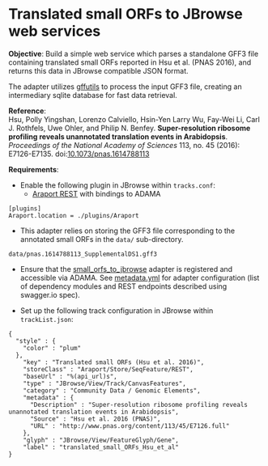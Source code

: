 Translated small ORFs to JBrowse web services
===

**Objective**: Build a simple web service which parses a standalone GFF3 file containing translated small ORFs reported in Hsu et al. (PNAS 2016), and returns this data in JBrowse compatible JSON format.

The adapter utilizes [gffutils](http://pythonhosted.org/gffutils/contents.html) to process the input GFF3 file, creating an intermediary sqlite database for fast data retrieval.

**Reference**:  
Hsu, Polly Yingshan, Lorenzo Calviello, Hsin-Yen Larry Wu, Fay-Wei Li, Carl J. Rothfels, Uwe Ohler, and Philip N. Benfey. **Super-resolution ribosome profiling reveals unannotated translation events in Arabidopsis**. *Proceedings of the National Academy of Sciences* 113, no. 45 (2016): E7126-E7135. doi:[10.1073/pnas.1614788113](http://www.pnas.org/content/113/45/E7126.full)

**Requirements**:
* Enable the following plugin in JBrowse within `tracks.conf`:
  * [Araport REST](https://github.com/Arabidopsis-Information-Portal/jbrowse/blob/stable/plugins/Araport/js/Store/SeqFeature/REST.js) with bindings to ADAMA
```
[plugins]
Araport.location = ./plugins/Araport
```

* This adapter relies on storing the GFF3 file corresponding to the annotated small ORFs in the `data/` sub-directory.
```
data/pnas.1614788113_SupplementalDS1.gff3
```
* Ensure that the [small_orfs_to_jbrowse](https://github.com/Arabidopsis-Information-Portal/small_orfs_to_jbrowse) adapter is registered and accessible via ADAMA. See [metadata.yml](metadata.yml) for adapter configuration (list of dependency modules and REST endpoints described using swagger.io spec).

* Set up the following track configuration in JBrowse within `trackList.json`:
```
{
  "style" : {
    "color" : "plum"
  },
    "key" : "Translated small ORFs (Hsu et al. 2016)",
    "storeClass" : "Araport/Store/SeqFeature/REST",
    "baseUrl" : "%(api_url)s",
    "type" : "JBrowse/View/Track/CanvasFeatures",
    "category" : "Community Data / Genomic Elements",
    "metadata" : {
      "Description" : "Super-resolution ribosome profiling reveals unannotated translation events in Arabidopsis",
      "Source" : "Hsu et al. 2016 (PNAS)",
      "URL" : "http://www.pnas.org/content/113/45/E7126.full"
    },
    "glyph" : "JBrowse/View/FeatureGlyph/Gene",
    "label" : "translated_small_ORFs_Hsu_et_al"
}
```
